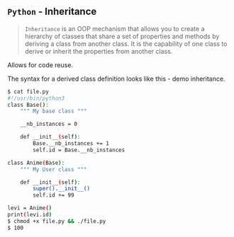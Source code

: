 ## `Python` - Inheritance

> `Inheritance` is an OOP mechanism that allows you to create a hierarchy of classes that share a set of properties and methods by deriving a class from another class. It is the capability of one class to derive or inherit the properties from another class.

Allows for code reuse.	 	  

The syntax for a derived class definition looks like this - demo inheritance.

```bash
$ cat file.py
#!/usr/bin/python3
class Base():
    """ My base class """

    __nb_instances = 0

    def __init__(self):
        Base.__nb_instances += 1
        self.id = Base.__nb_instances

class Anime(Base):
    """ My User class """

    def __init__(self):
        super().__init__()
        self.id += 99

levi = Anime()
print(levi.id)
$ chmod +x file.py && ./file.py
$ 100
```
